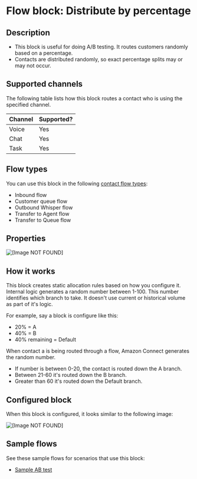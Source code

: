 # Flow block: Distribute by percentage<a name="distribute-by-percentage"></a>

## Description<a name="distribute-by-percentage-description"></a>
+ This block is useful for doing A/B testing\. It routes customers randomly based on a percentage\.
+ Contacts are distributed randomly, so exact percentage splits may or may not occur\.

## Supported channels<a name="distribute-by-percentage-channels"></a>

The following table lists how this block routes a contact who is using the specified channel\. 


| Channel | Supported? | 
| --- | --- | 
| Voice | Yes | 
| Chat | Yes | 
| Task | Yes | 

## Flow types<a name="distribute-by-percentage-types"></a>

You can use this block in the following [contact flow types](create-contact-flow.md#contact-flow-types):
+ Inbound flow
+ Customer queue flow
+ Outbound Whisper flow
+ Transfer to Agent flow
+ Transfer to Queue flow

## Properties<a name="distribute-by-percentage-properties"></a>

![\[Image NOT FOUND\]](http://docs.aws.amazon.com/connect/latest/adminguide/images/distribute-by-percentage-properties.png)

## How it works<a name="distribute-by-percentage-works"></a>

This block creates static allocation rules based on how you configure it\. Internal logic generates a random number between 1\-100\. This number identifies which branch to take\. It doesn't use current or historical volume as part of it's logic\.

For example, say a block is configure like this:
+ 20% = A
+ 40% = B
+ 40% remaining = Default

When contact a is being routed through a flow, Amazon Connect generates the random number\. 
+ If number is between 0\-20, the contact is routed down the A branch\.
+ Between 21\-60 it's routed down the B branch\.
+ Greater than 60 it's routed down the Default branch\.

## Configured block<a name="distribute-by-percentage-configured"></a>

When this block is configured, it looks similar to the following image:

![\[Image NOT FOUND\]](http://docs.aws.amazon.com/connect/latest/adminguide/images/distribute-by-percentage-configured.png)

## Sample flows<a name="distribute-by-percentage-samples"></a>

See these sample flows for scenarios that use this block:
+ [Sample AB test](sample-ab-test.md)
